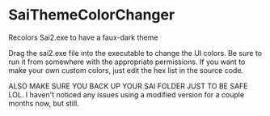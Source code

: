 # SaiThemeColorChanger
Recolors Sai2.exe to have a faux-dark theme

Drag the sai2.exe file into the executable to change the UI colors.  Be sure to run it from somewhere with the appropriate permissions.  If you want to make your own custom colors, just edit the hex list in the source code.

ALSO MAKE SURE YOU BACK UP YOUR SAI FOLDER JUST TO BE SAFE LOL.  I haven't noticed any issues using a modified version for a couple months now, but still.
